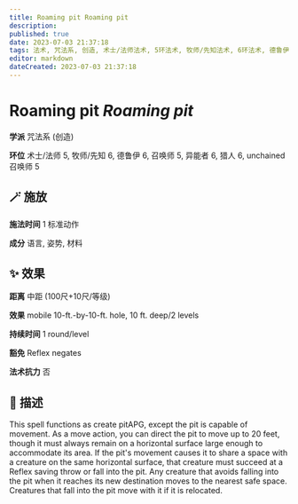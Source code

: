 ```yaml
---
title: Roaming pit Roaming pit
description: 
published: true
date: 2023-07-03 21:37:18
tags: 法术, 咒法系, 创造, 术士/法师法术, 5环法术, 牧师/先知法术, 6环法术, 德鲁伊法术, 召唤师法术, 异能者法术, 猎人法术, unchained 召唤师法术
editor: markdown
dateCreated: 2023-07-03 21:37:18
---
```


# **Roaming pit** *Roaming pit*

**学派** 咒法系 (创造) 

**环位** 术士/法师 5, 牧师/先知 6, 德鲁伊 6, 召唤师 5, 异能者 6, 猎人 6, unchained 召唤师 5

## 🪄 施放

**施法时间** 1 标准动作

**成分** 语言, 姿势, 材料

## ✨ 效果  

**距离** 中距 (100尺+10尺/等级) 

**效果** mobile 10-ft.-by-10-ft. hole, 10 ft. deep/2 levels 

**持续时间** 1 round/level 

**豁免** Reflex negates

**法术抗力** 否

## 📖 描述

This spell functions as create pitAPG, except the pit is capable of movement. As a move action, you can direct the pit to move up to 20 feet, though it must always remain on a horizontal surface large enough to accommodate its area. If the pit's movement causes it to share a space with a creature on the same horizontal surface, that creature must succeed at a Reflex saving throw or fall into the pit. Any creature that avoids falling into the pit when it reaches its new destination moves to the nearest safe space. Creatures that fall into the pit move with it if it is relocated.
    